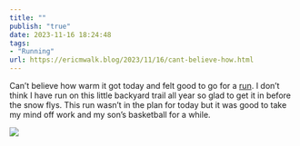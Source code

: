 ```yaml
---
title: ""
publish: "true"
date: 2023-11-16 18:24:48
tags:
- "Running"
url: https://ericmwalk.blog/2023/11/16/cant-believe-how.html
---
```

Can’t believe how warm it got today and felt good to go for a [run](https://strava.com/activities/10230254574). I don’t think I have run on this little backyard trail all year so glad to get it in before the snow flys. This run wasn’t in the plan for today but it was good to take my mind off work and my son’s basketball for a while.

![](https://ericmwalk.blog/uploads/2023/01d05c1c-a318-467f-8366-eb2df32ce069.jpg)